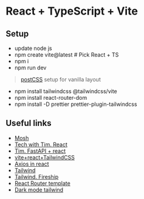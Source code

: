 # React + TypeScript + Vite

## Setup

- update node js
- npm create vite@latest # Pick React + TS
- npm i
- npm run dev

> [postCSS](https://youtu.be/SP8mSVSAh6s?si=LMLt8-6skLBBqdO1) setup for vanilla layout

- npm install tailwindcss @tailwindcss/vite
- npm install react-router-dom
- npm install -D prettier prettier-plugin-tailwindcss

## Useful links

- [Mosh](https://youtu.be/SqcY0GlETPk?si=ybLvauuqTGnquONS)
- [Tech with Tim. React](https://youtu.be/G6D9cBaLViA?si=A5Tzrq5OmWULPeM_)
- [Tim. FastAPI + react](https://youtu.be/aSdVU9-SxH4?si=j_ovtAgMHAbDVtBU)
- [vite+react+TailwindCSS](https://medium.com/@pushplaybang/up-running-with-vite-react-tailwindcss-1cf07b29231d)
- [Axios in react](https://www.geeksforgeeks.org/reactjs/axios-in-react-a-guide-for-beginners/)
- [Tailwind](https://youtu.be/6biMWgD6_JY?si=zcTgy9pt-8Zyia25)
- [Tailwind. Fireship](https://youtu.be/pfaSUYaSgRo?si=69gxGku6EbYQbg51)
- [React Router template](https://github.com/remix-run/react-router-templates/tree/main/default)
- [Dark mode tailwind](https://youtu.be/vIBKSmWAdIA?si=_FtO3EgMT9Hz8Yfb)
